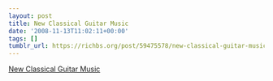 ```yaml
---
layout: post
title: New Classical Guitar Music
date: '2008-11-13T11:02:11+00:00'
tags: []
tumblr_url: https://richbs.org/post/59475578/new-classical-guitar-music
---
```

[New Classical Guitar Music](http://www.geocities.com/zeena_110_net/)  
